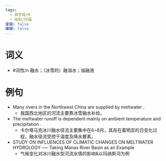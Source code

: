 ```yaml
---
tags:
  - 首字母/M
  - 级别/托福
掌握: false
模糊: false
---
```

# 词义
- #词性/n  融水；（冰雪的）融溶水；熔融液
# 例句
- Many rivers in the Northwest China are supplied by meltwater .
	- 我国西北地区的河流主要靠冰雪融水补给。
- The meltwater runoff is dependent mainly on ambient temperature and precipitation .
	- 卡尔塔马克冰川融水径流主要集中在6~8月，其存在着明显的日变化过程，融水径流受控于温度及降水要素。
- STUDY ON INFLUENCES OF CLIMATIC CHANGES ON MELTWATER HYDROLOGY ── Taking Manas River Basin as an Example
	- 气候变化对冰川融水型河流水情的影响&以玛纳斯河为例
